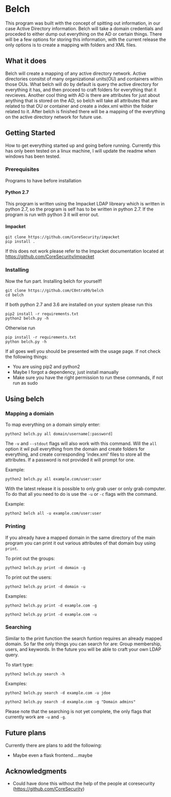 # Belch

This program was built with the concept of spitting out information, in our case Active Directory information. Belch will take a domain credentials and proceded to either dump out everything on the AD or certain things. There will be a few options for storing this information, with the current release the only options is to create a mapping with folders and XML files.

## What it does
Belch will create a mapping of any active directory network. Active directories consitst of many organizational units(OU) and containers within those OUs. What belch will do by default is query the active directory for everything it has, and then proceed to craft folders for everything that it revcieves. Another cool thing with AD is there are attributes for just about anything that is stored on the AD, so belch will take all attributes that are related to that OU or container and create a index.xml within the folder related to it. After belch is finished there will be a mapping of the everything on the active directory network for future use.

## Getting Started

How to get everything started up and going before running. Currently this has only been tested on a linux machine, I will update the readme when windows has been tested.

### Prerequisites

Programs to have before installation

#### Python 2.7
This program is written using the Impacket LDAP libreary which is written in python 2.7, so the program is self has to be written in python 2.7. If the program is run with python 3 it will error out.

#### Impacket
```
git clone https://github.com/CoreSecurity/impacket
pip install .
```
If this does not work please refer to the Impacket documentation located at https://github.com/CoreSecurity/impacket

### Installing

Now the fun part. Installing belch for yourself!

```
git clone https://github.com/C0ntra99/belch
cd belch
```

If both python 2.7 and 3.6 are installed on your system please run this

```
pip2 install -r requirements.txt
python2 belch.py -h
```
Otherwise run

```
pip install -r requirements.txt
python belch.py -h
```

If all goes well you should be presented with the usage page. If not check the following things:
* You are using pip2 and python2
* Maybe I forgot a dependency, just install manually
* Make sure you have the right permission to run these commands, if not run as sudo

## Using belch

### Mapping a domiain
To map everything on a domain simply enter:
```
python2 belch.py all domain/username[:password]
```
The ```-v``` and ```--stdout``` flags will also work with this command.
Will the ```all``` option it wil pull everything from the domain and create folders for everything, and create corresponding 'index.xml' files to store all the attributes. If a password is not provided it will prompt for one.

Example:
```
python2 belch.py all example.com/user:user
```

With the latest release it is possible to only grab user or only grab computer. To do that all you need to do is use the ```-u``` or ```-c``` flags with the command.

Example:
```
python2 belch all -u example.com/user:user
```

### Printing
If you already have a mapped domain in the same directory of the main program you can print it out various attributes of that domain buy using ```print```.

To print out the groups:
```
python2 belch.py print -d domain -g
```

To print out the users:
```
python2 belch.py print -d domain -u
```

Examples:
```
python2 belch.py print -d example.com -g
```
```
python2 belch.py print -d example.com -u
```

### Searching
Similar to the print function the search funtion requires an already mapped domain. So far the only things you can search for are: Group membership, users, and keywords. In the future you will be able to craft your own LDAP query.

To start type:
```
python2 belch.py search -h
```

Examples:
```
python2 belch.py search -d example.com -u jdoe
```
```
python2 belch.py search -d example.com -g "Domain admins"
```

Please note that the searching is not yet complete, the only flags that currently work are ```-u``` and ```-g```. 

## Future plans
Currently there are plans to add the following:
* Maybe even a flask frontend....maybe


## Acknowledgments

* Could have done this without the help of the people at coresecurity (https://github.com/CoreSecurity)
